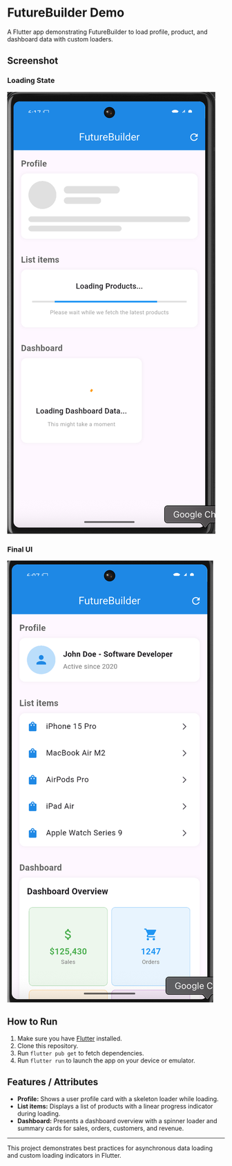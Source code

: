 # FutureBuilder Demo

A Flutter app demonstrating FutureBuilder to load profile, product, and dashboard data with custom loaders.

## Screenshot

### Loading State

![Loading demonstration](assets/loading_futurebuilder_demonstration.png)

### Final UI

![App demonstration](assets/futurebuilder_demonstration.png)

## How to Run

1. Make sure you have [Flutter](https://flutter.dev/docs/get-started/install) installed.
2. Clone this repository.
3. Run `flutter pub get` to fetch dependencies.
4. Run `flutter run` to launch the app on your device or emulator.

## Features / Attributes

- **Profile:** Shows a user profile card with a skeleton loader while loading.
- **List items:** Displays a list of products with a linear progress indicator during loading.
- **Dashboard:** Presents a dashboard overview with a spinner loader and summary cards for sales, orders, customers, and revenue.

---

This project demonstrates best practices for asynchronous data loading and custom loading indicators in Flutter.
